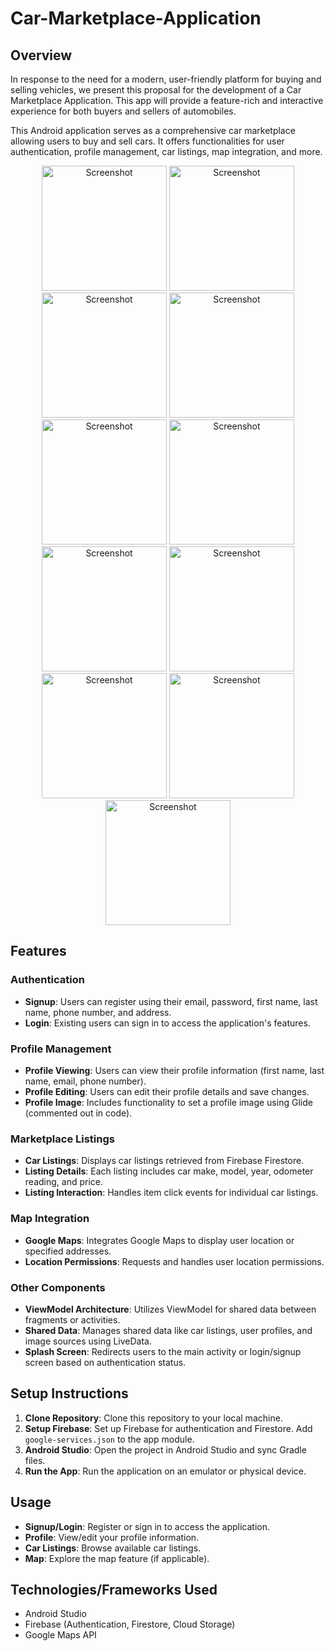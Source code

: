 # Car-Marketplace-Application
## Overview

In response to the need for a modern, user-friendly platform for buying and selling vehicles, we present this proposal for the development of a Car Marketplace Application. This app will provide a feature-rich and interactive experience for both buyers and sellers of automobiles.

This Android application serves as a comprehensive car marketplace allowing users to buy and sell cars. It offers functionalities for user authentication, profile management, car listings, map integration, and more.

<div align="center">
  <img src="https://github.com/ahmaad-ansari/Car-Marketplace-Application/assets/88805493/3b916a1c-6ae2-4a9c-a60b-52f8b44010a8" alt="Screenshot" width="200"/>
  <img src="https://github.com/ahmaad-ansari/Car-Marketplace-Application/assets/88805493/66ca41b5-1beb-496a-becd-44248ec33f84" alt="Screenshot" width="200"/>
  <img src="https://github.com/ahmaad-ansari/Car-Marketplace-Application/assets/88805493/5786e600-d5b8-42d9-ad18-b1e33c7b9dd2" alt="Screenshot" width="200"/>
  <img src="https://github.com/ahmaad-ansari/Car-Marketplace-Application/assets/88805493/53efb2d1-e139-455d-9659-3094d08f598b" alt="Screenshot" width="200"/>
  <img src="https://github.com/ahmaad-ansari/Car-Marketplace-Application/assets/88805493/62a7a312-f213-457f-bba0-5736c6f1d494" alt="Screenshot" width="200"/>
  <img src="https://github.com/ahmaad-ansari/Car-Marketplace-Application/assets/88805493/ff295e6f-44ac-428a-a617-678c168749b7" alt="Screenshot" width="200"/>
  <img src="https://github.com/ahmaad-ansari/Car-Marketplace-Application/assets/88805493/68f60ab0-7934-46db-b088-fed879792389" alt="Screenshot" width="200"/>
  <img src="https://github.com/ahmaad-ansari/Car-Marketplace-Application/assets/88805493/09326597-a7fa-4647-91df-ee7c52a6a4cc" alt="Screenshot" width="200"/>
  <img src="https://github.com/ahmaad-ansari/Car-Marketplace-Application/assets/88805493/7073b823-df2e-47af-9539-6591615df64b" alt="Screenshot" width="200"/>
  <img src="https://github.com/ahmaad-ansari/Car-Marketplace-Application/assets/88805493/ed9ad276-4f6f-44aa-8c9f-0ddcd4ca2dbc" alt="Screenshot" width="200"/>
  <img src="https://github.com/ahmaad-ansari/Car-Marketplace-Application/assets/88805493/827a6a78-09ee-40b1-8867-f3f67e4ac493" alt="Screenshot" width="200"/>
</div>

## Features

### Authentication
- **Signup**: Users can register using their email, password, first name, last name, phone number, and address.
- **Login**: Existing users can sign in to access the application's features.

### Profile Management
- **Profile Viewing**: Users can view their profile information (first name, last name, email, phone number).
- **Profile Editing**: Users can edit their profile details and save changes.
- **Profile Image**: Includes functionality to set a profile image using Glide (commented out in code).

### Marketplace Listings
- **Car Listings**: Displays car listings retrieved from Firebase Firestore.
- **Listing Details**: Each listing includes car make, model, year, odometer reading, and price.
- **Listing Interaction**: Handles item click events for individual car listings.

### Map Integration
- **Google Maps**: Integrates Google Maps to display user location or specified addresses.
- **Location Permissions**: Requests and handles user location permissions.

### Other Components
- **ViewModel Architecture**: Utilizes ViewModel for shared data between fragments or activities.
- **Shared Data**: Manages shared data like car listings, user profiles, and image sources using LiveData.
- **Splash Screen**: Redirects users to the main activity or login/signup screen based on authentication status.

## Setup Instructions
1. **Clone Repository**: Clone this repository to your local machine.
2. **Setup Firebase**: Set up Firebase for authentication and Firestore. Add `google-services.json` to the app module.
3. **Android Studio**: Open the project in Android Studio and sync Gradle files.
4. **Run the App**: Run the application on an emulator or physical device.

## Usage
- **Signup/Login**: Register or sign in to access the application.
- **Profile**: View/edit your profile information.
- **Car Listings**: Browse available car listings.
- **Map**: Explore the map feature (if applicable).

## Technologies/Frameworks Used
- Android Studio
- Firebase (Authentication, Firestore, Cloud Storage)
- Google Maps API
